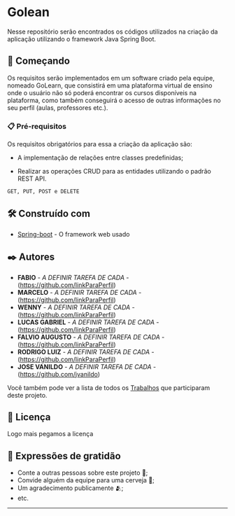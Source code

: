 # Golean
Nesse repositório serão encontrados os códigos utilizados na criação da aplicação utilizando o framework Java Spring Boot.

## 🚀 Começando

Os requisitos serão implementados em um software criado pela equipe, nomeado GoLearn, que consistirá em uma plataforma virtual 
de ensino onde o usuário não só poderá encontrar os cursos disponíveis na plataforma, como também conseguirá o acesso de outras informações no seu perfil 
(aulas, professores etc.). 

### 📋 Pré-requisitos

Os requisitos obrigatórios para essa a criação da aplicação são:
 

* A implementação de relações entre classes predefinidas;  

* Realizar as operações CRUD para as entidades utilizando o padrão REST API. 


```
GET, PUT, POST e DELETE
```

## 🛠️ Construído com

* [Spring-boot](https://spring.io/projects/spring-boot) - O framework web usado

## ✒️ Autores

* **FABIO** - *A DEFINIR TAREFA DE CADA* - (https://github.com/linkParaPerfil)
* **MARCELO** - *A DEFINIR TAREFA DE CADA* - (https://github.com/linkParaPerfil)
* **WENNY** - *A DEFINIR TAREFA DE CADA* - (https://github.com/linkParaPerfil)
* **LUCAS GABRIEL** - *A DEFINIR TAREFA DE CADA* - (https://github.com/linkParaPerfil)
* **FALVIO AUGUSTO** - *A DEFINIR TAREFA DE CADA* - (https://github.com/linkParaPerfil)
* **RODRIGO LUIZ** - *A DEFINIR TAREFA DE CADA* - (https://github.com/linkParaPerfil)
* **JOSE VANILDO** - *A DEFINIR TAREFA DE CADA* - (https://github.com/jvanildo)

Você também pode ver a lista de todos os [Trabalhos](https://github.com/marcellojoaquim/programacao-avancada) que participaram deste projeto.

## 📄 Licença

Logo mais pegamos a licença

## 🎁 Expressões de gratidão

* Conte a outras pessoas sobre este projeto 📢;
* Convide alguém da equipe para uma cerveja 🍺;
* Um agradecimento publicamente 🫂;
* etc.


---
